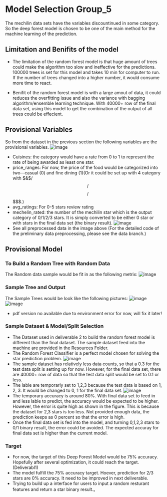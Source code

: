 # Model Selection Group_5
The mechilin data sets have the variables discountinued in some category. So the deep forest model is chosen to be one of the main method for the machine learning of the prediction. 
## Limitation and Benifits of the model
- The limitation of the random forest model is that huge amount of trees could make the algorithm too slow and ineffective for the predictions. 100000 trees is set for this model and takes 10 min for computer to run. If the number of trees changed into a higher number, it would consume more time to react.

- Benifit of the random forest model is with a large amout of data, it could reduces the overfitting issue and also the variance with bagging algorithm/ensemble learning technique. With 40000+ row of the final data set, using this model to get the combination of the output of all trees could be effecient.
## Provisional Variables
So from the dataset in the previous section the following variables are the provisional variables.
![image](https://github.com/AshwinSidd/group_5_project/blob/FredericXu/Variables.png)
- Cuisines: the category would have a rate from 0 to 1 to represent the rate of being awarded as least one star.
- price_ranges: For now, the price of the food would be categorized into two—casual (0) and fine dining (1)(Or it could be set up with 4 category with $&$$/$$$/$$$$/$$$$$.)
- avg_ratings: For 0-5 stars review rating
- mechelin_rated: the number of the mechilin star which is the output category of 0/1/2/3 stars. It is simply converted to be either 0 star or with stars in the final data set (the binary result).
![image](https://github.com/AshwinSidd/group_5_project/blob/FredericXu/Images/Database%231.png)
- See all preprocessed data in the image above (For the detailed code of the preliminary data preprocessing, please see the data branch.)
## Provisional Model
### To Build a Random Tree with Random Data
The Random data sample would be fit in as the following metrix:
![image](https://github.com/AshwinSidd/group_5_project/blob/FredericXu/RandomData.png)
### Sample Tree and Output
The Sample Trees would be look like the following pictures:
![image](https://github.com/AshwinSidd/group_5_project/blob/FredericXu/SampleTree.png)
![image](https://github.com/AshwinSidd/group_5_project/blob/FredericXu/Images/PartialTree%231.png)
- pdf version no available due to environment error for now, will fix it later!
### Sample Dataset & Model/Split Selection
- The Dataset used in deliverable 2 to build the random forest model is different than the final dataset. The sample dataset feed into the machine are provided in the Resources Folder.
- The Random Forest Classifier is a perfect model chosen for solving the star prediction problem.
![image](https://github.com/AshwinSidd/group_5_project/blob/FredericXu/Images/Model%231.png)
- The sample dataset has relatively less data counts, so that a 0.3 for the test data split is setting up for now. However, for the final data set, there are 40000+ row of data so that the test data split would be set to 0.1 or less.
- The lable are temporarly set to 1,2,3 because the test data is based on 1, 2, 3. It would be changed to 0, 1 for the final data set.
![image](https://github.com/AshwinSidd/group_5_project/blob/FredericXu/Images/Model%232.png)
- The temporary accuracy is around 80%. With final data set to feed in and less lable to predict, the accuracy would be expected to be higher. However, the error is quite high as shown in the figure. This is because the dataset for 2,3 stars is too less. Not provided enough data, the prediction keeps as 0 percent so that the error is high. 
- Once the final data set is fed into the model, and turning 0,1,2,3 stars to 0/1 binary result, the error could be avoided. The expected accuray for final data set is higher than the current model.
### Target
- For now, the target of this Deep Forest Model would be 75% accuracy. Hopefully after several optimization, it could reach the target. (Deliverabl1)
- The model fulfill the 75% accuracy target. Hoever, prediction for 2/3 stars are 0% accuracy. It need to be improved in next deliverable.
- Trying to build up a interface for users to input a random resturant features and return a star binary result.。
